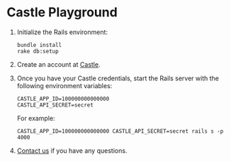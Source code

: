 # Castle Playground

1. Initialize the Rails environment:

   ```
   bundle install
   rake db:setup
   ```

1. Create an account at [Castle](https://castle.io).

1. Once you have your Castle credentials, start the Rails server with the following environment variables:

   ```
   CASTLE_APP_ID=100000000000000
   CASTLE_API_SECRET=secret
   ```

   For example:

   ```
   CASTLE_APP_ID=100000000000000 CASTLE_API_SECRET=secret rails s -p 4000
   ```

1. [Contact us](mailto:team@castle.io) if you have any questions.
